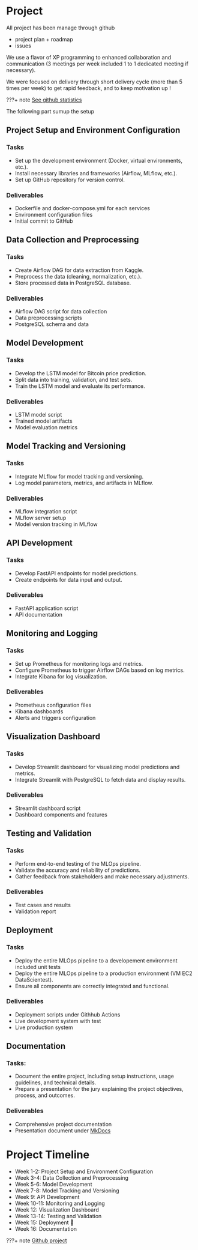 # Project

All project has been manage through github

- project plan + roadmap
- issues

We use a flavor of XP programming to enhanced collaboration and communication (3 meetings per week included 1 to 1 dedicated meeting if necessary). 

We were focused on delivery through short delivery cycle  (more than 5 times per week) to get rapid feedback, and to keep motivation up ! 

???+ note
    [See github statistics](https://github.com/DstMlOpsCrypto/MainCrypto/pulse)


The following part sumup the setup

## Project Setup and Environment Configuration

### Tasks

* Set up the development environment (Docker, virtual environments, etc.).
* Install necessary libraries and frameworks (Airflow, MLflow, etc.).
* Set up GitHub repository for version control.

### Deliverables

* Dockerfile and docker-compose.yml for each services
* Environment configuration files
* Initial commit to GitHub

## Data Collection and Preprocessing

### Tasks

* Create Airflow DAG for data extraction from Kaggle.
* Preprocess the data (cleaning, normalization, etc.).
* Store processed data in PostgreSQL database.

### Deliverables

* Airflow DAG script for data collection
* Data preprocessing scripts
* PostgreSQL schema and data

## Model Development

### Tasks

* Develop the LSTM model for Bitcoin price prediction.
* Split data into training, validation, and test sets.
* Train the LSTM model and evaluate its performance.

### Deliverables

* LSTM model script
* Trained model artifacts
* Model evaluation metrics

## Model Tracking and Versioning

### Tasks

* Integrate MLflow for model tracking and versioning.
* Log model parameters, metrics, and artifacts in MLflow.

### Deliverables

* MLflow integration script
* MLflow server setup
* Model version tracking in MLflow

## API Development

### Tasks

* Develop FastAPI endpoints for model predictions.
* Create endpoints for data input and output.

### Deliverables

* FastAPI application script
* API documentation

## Monitoring and Logging

### Tasks

* Set up Prometheus for monitoring logs and metrics.
* Configure Prometheus to trigger Airflow DAGs based on log metrics.
* Integrate Kibana for log visualization.

### Deliverables

* Prometheus configuration files
* Kibana dashboards
* Alerts and triggers configuration

## Visualization Dashboard

### Tasks

* Develop Streamlit dashboard for visualizing model predictions and metrics.
* Integrate Streamlit with PostgreSQL to fetch data and display results.

### Deliverables

* Streamlit dashboard script
* Dashboard components and features

## Testing and Validation

### Tasks

* Perform end-to-end testing of the MLOps pipeline.
* Validate the accuracy and reliability of predictions.
* Gather feedback from stakeholders and make necessary adjustments.

### Deliverables

* Test cases and results
* Validation report

## Deployment

### Tasks

* Deploy the entire MLOps pipeline to a developement environment included unit tests
* Deploy the entire MLOps pipeline to a production environment (VM EC2 DataScientest).
* Ensure all components are correctly integrated and functional.

### Deliverables

* Deployment scripts under Githhub Actions
* Live development system with test
* Live production system

## Documentation

### Tasks:

* Document the entire project, including setup instructions, usage guidelines, and technical details.
* Prepare a presentation for the jury explaining the project objectives, process, and outcomes.

### Deliverables

* Comprehensive project documentation
* Presentation document under [MkDocs](https://www.mkdocs.org/)


# Project Timeline 

* Week 1-2: Project Setup and Environment Configuration
* Week 3-4: Data Collection and Preprocessing
* Week 5-6: Model Development
* Week 7-8: Model Tracking and Versioning
* Week 9: API Development
* Week 10-11: Monitoring and Logging
* Week 12: Visualization Dashboard
* Week 13-14: Testing and Validation
* Week 15: Deployment :rocket:
* Week 16: Documentation 

???+ note
    [Github project](https://github.com/orgs/DstMlOpsCrypto/projects/1)
